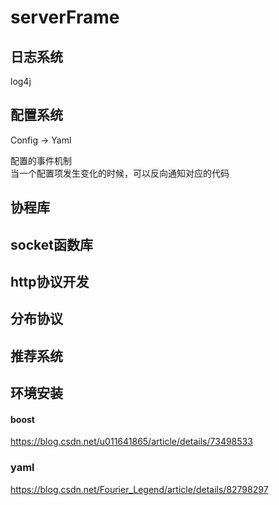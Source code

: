 # serverFrame

## 日志系统
log4j

## 配置系统
Config -> Yaml

配置的事件机制  
当一个配置项发生变化的时候，可以反向通知对应的代码

## 协程库

## socket函数库

## http协议开发

## 分布协议

## 推荐系统

## 环境安装
#### boost
https://blog.csdn.net/u011641865/article/details/73498533
### yaml
https://blog.csdn.net/Fourier_Legend/article/details/82798297
